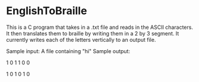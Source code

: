 # EnglishToBraille
This is a C program that takes in a .txt file and reads in the ASCII characters. It then translates them to braille by writing them in a 2 by 3 segment. It currently writes each of the letters vertically to an output file. 

Sample input: A file containing "hi"
Sample output:

1 0
1 1
0 0

1 0
1 0
1 0
